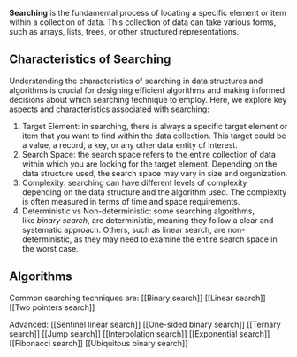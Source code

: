 **Searching** is the fundamental process of locating a specific element or item within a collection of data. This collection of data can take various forms, such as arrays, lists, trees, or other structured representations.

## Characteristics of Searching

Understanding the characteristics of searching in data structures and algorithms is crucial for designing efficient algorithms and making informed decisions about which searching technique to employ. Here, we explore key aspects and characteristics associated with searching:
1. Target Element: in searching, there is always a specific target element or item that you want to find within the data collection. This target could be a value, a record, a key, or any other data entity of interest.
2. Search Space: the search space refers to the entire collection of data within which you are looking for the target element. Depending on the data structure used, the search space may vary in size and organization.
 3. Complexity: searching can have different levels of complexity depending on the data structure and the algorithm used. The complexity is often measured in terms of time and space requirements.
 4. Deterministic vs Non-deterministic: some searching algorithms, like *binary search*, are deterministic, meaning they follow a clear and systematic approach. Others, such as linear search, are non-deterministic, as they may need to examine the entire search space in the worst case.
## Algorithms

Common searching techniques are:
[[Binary search]]
[[Linear search]]
[[Two pointers search]]

Advanced:
[[Sentinel linear search]]
[[One-sided binary search]]
[[Ternary search]]
[[Jump search]]
[[Interpolation search]]
[[Exponential search]]
[[Fibonacci search]]
[[Ubiquitous binary search]]